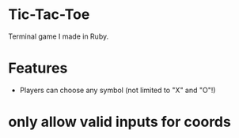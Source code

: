 # Tic-Tac-Toe
Terminal game I made in Ruby.

# Features
* Players can choose any symbol (not limited to "X" and "O"!)

# only allow valid inputs for coords